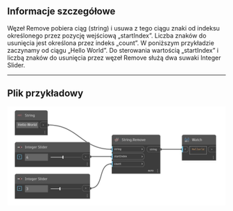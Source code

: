 ## Informacje szczegółowe
Węzeł Remove pobiera ciąg (string) i usuwa z tego ciągu znaki od indeksu określonego przez pozycję wejściową „startIndex”. Liczba znaków do usunięcia jest określona przez indeks „count”. W poniższym przykładzie zaczynamy od ciągu „Hello World”. Do sterowania wartością „startIndex” i liczbą znaków do usunięcia przez węzeł Remove służą dwa suwaki Integer Slider.
___
## Plik przykładowy

![Remove](./DSCore.String.Remove_img.jpg)

